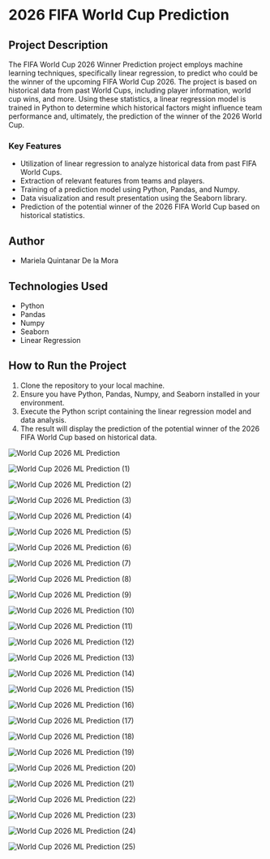 # 2026 FIFA World Cup Prediction


## Project Description

The FIFA World Cup 2026 Winner Prediction project employs machine learning techniques, specifically linear regression, to predict who could be the winner of the 
upcoming FIFA World Cup 2026. The project is based on historical data from past World Cups, including player information, world cup wins, and more. 
Using these statistics, a linear regression model is trained in Python to determine which historical factors might influence team performance and, ultimately, 
the prediction of the winner of the 2026 World Cup.

### Key Features

- Utilization of linear regression to analyze historical data from past FIFA World Cups.
- Extraction of relevant features from teams and players.
- Training of a prediction model using Python, Pandas, and Numpy.
- Data visualization and result presentation using the Seaborn library.
- Prediction of the potential winner of the 2026 FIFA World Cup based on historical statistics.

## Author

- Mariela Quintanar De la Mora

## Technologies Used

- Python
- Pandas
- Numpy
- Seaborn
- Linear Regression

## How to Run the Project

1. Clone the repository to your local machine.
2. Ensure you have Python, Pandas, Numpy, and Seaborn installed in your environment.
3. Execute the Python script containing the linear regression model and data analysis.
4. The result will display the prediction of the potential winner of the 2026 FIFA World Cup based on historical data.









![World Cup 2026 ML Prediction](https://github.com/Marielaquintanar/2026_FIFA_World_Cup_Prediction/assets/113490590/4dd91240-af7e-4ac7-b118-2ee269c15524)

![World Cup 2026 ML Prediction (1)](https://github.com/Marielaquintanar/2026_FIFA_World_Cup_Prediction/assets/113490590/9e9e1024-e49f-4a8f-88c5-77f69f1e4e07)

![World Cup 2026 ML Prediction (2)](https://github.com/Marielaquintanar/2026_FIFA_World_Cup_Prediction/assets/113490590/d8f98c30-d697-4662-b564-bd967ef33dda)

![World Cup 2026 ML Prediction (3)](https://github.com/Marielaquintanar/2026_FIFA_World_Cup_Prediction/assets/113490590/21b61df7-3696-47b7-8408-9459ba2aa971)

![World Cup 2026 ML Prediction (4)](https://github.com/Marielaquintanar/2026_FIFA_World_Cup_Prediction/assets/113490590/aec576f5-9020-466d-8d50-3e4315951272)

![World Cup 2026 ML Prediction (5)](https://github.com/Marielaquintanar/2026_FIFA_World_Cup_Prediction/assets/113490590/ba43b28d-d586-43e1-9516-47eb2024d5f9)

![World Cup 2026 ML Prediction (6)](https://github.com/Marielaquintanar/2026_FIFA_World_Cup_Prediction/assets/113490590/06516fbc-cf54-47c2-9fda-2d2d2bc685ba)

![World Cup 2026 ML Prediction (7)](https://github.com/Marielaquintanar/2026_FIFA_World_Cup_Prediction/assets/113490590/0a8fe516-ddf3-4e88-a41c-7094ca45d544)

![World Cup 2026 ML Prediction (8)](https://github.com/Marielaquintanar/2026_FIFA_World_Cup_Prediction/assets/113490590/d2cc7708-3c90-47fe-a640-8234ce536ebf)

![World Cup 2026 ML Prediction (9)](https://github.com/Marielaquintanar/2026_FIFA_World_Cup_Prediction/assets/113490590/a9f0820a-901d-4e98-bdd5-a1b132f0f3ce)

![World Cup 2026 ML Prediction (10)](https://github.com/Marielaquintanar/2026_FIFA_World_Cup_Prediction/assets/113490590/b070e8b6-55a8-4547-aad5-ddefd844c10c)

![World Cup 2026 ML Prediction (11)](https://github.com/Marielaquintanar/2026_FIFA_World_Cup_Prediction/assets/113490590/f95fcb60-7cfb-4963-b48a-8667539c852d)

![World Cup 2026 ML Prediction (12)](https://github.com/Marielaquintanar/2026_FIFA_World_Cup_Prediction/assets/113490590/1eced22b-6644-4e82-b934-1ef1da0e27e8)

![World Cup 2026 ML Prediction (13)](https://github.com/Marielaquintanar/2026_FIFA_World_Cup_Prediction/assets/113490590/17e9be32-cdf5-40c4-8d3e-cbbc06f760bc)

![World Cup 2026 ML Prediction (14)](https://github.com/Marielaquintanar/2026_FIFA_World_Cup_Prediction/assets/113490590/2cf4fc5d-f2b8-4b59-9919-11ccc173e6f4)

![World Cup 2026 ML Prediction (15)](https://github.com/Marielaquintanar/2026_FIFA_World_Cup_Prediction/assets/113490590/883842d9-19ca-4928-899c-1758f0624237)

![World Cup 2026 ML Prediction (16)](https://github.com/Marielaquintanar/2026_FIFA_World_Cup_Prediction/assets/113490590/9cf18663-208f-49d7-a6c1-ebb3e1e114e5)

![World Cup 2026 ML Prediction (17)](https://github.com/Marielaquintanar/2026_FIFA_World_Cup_Prediction/assets/113490590/b61c0a14-7ada-47ca-bde3-a09a5ee34562)

![World Cup 2026 ML Prediction (18)](https://github.com/Marielaquintanar/2026_FIFA_World_Cup_Prediction/assets/113490590/fa5d2a64-6619-4862-adba-a6e7d10b31ae)

![World Cup 2026 ML Prediction (19)](https://github.com/Marielaquintanar/2026_FIFA_World_Cup_Prediction/assets/113490590/6070f570-f717-409f-a9fe-59bc461f71bd)

![World Cup 2026 ML Prediction (20)](https://github.com/Marielaquintanar/2026_FIFA_World_Cup_Prediction/assets/113490590/b9894ffb-4f9f-42c9-85a9-f1035126f180)

![World Cup 2026 ML Prediction (21)](https://github.com/Marielaquintanar/2026_FIFA_World_Cup_Prediction/assets/113490590/c04194ff-cd0c-43e0-8006-b61dd22c3890)

![World Cup 2026 ML Prediction (22)](https://github.com/Marielaquintanar/2026_FIFA_World_Cup_Prediction/assets/113490590/11780f0f-6f73-4a06-9c5e-4887d09b4c63)

![World Cup 2026 ML Prediction (23)](https://github.com/Marielaquintanar/2026_FIFA_World_Cup_Prediction/assets/113490590/ad4ed079-bf55-44fb-b769-b83908db073b)

![World Cup 2026 ML Prediction (24)](https://github.com/Marielaquintanar/2026_FIFA_World_Cup_Prediction/assets/113490590/7e00be6f-e4eb-49a2-b968-14a54aa4cb68)

![World Cup 2026 ML Prediction (25)](https://github.com/Marielaquintanar/2026_FIFA_World_Cup_Prediction/assets/113490590/93505a36-f31a-4fe2-8156-77ab8547c47d)














